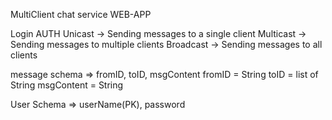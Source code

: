 MultiClient chat service WEB-APP

Login AUTH
Unicast -> Sending messages to a single client
Multicast -> Sending messages to multiple clients
Broadcast -> Sending messages to all clients



message schema => fromID, toID, msgContent
fromID = String
toID = list of String
msgContent = String

User Schema => userName(PK), password


